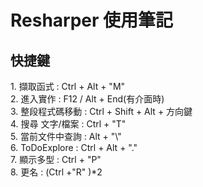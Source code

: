 # Resharper 使用筆記
<h2> 快捷鍵 </h2>
1. 擷取函式 		: Ctrl + Alt + "M" 							<br>
2. 進入實作 		: F12 / Alt + End(有介面時)					<br>
3. 整段程式碼移動	: Ctrl + Shift + Alt + 方向鍵				<br>
4. 搜尋 文字/檔案   : Ctrl + "T"								<br>		
5. 當前文件中查詢	: Alt  + "\"								<br>						
6. ToDoExplore      : Ctrl + Alt + "." 							<br>
7. 顯示多型         : Ctrl + "P"								<br>
8. 更名             : (Ctrl +"R" )*2                            <br>
